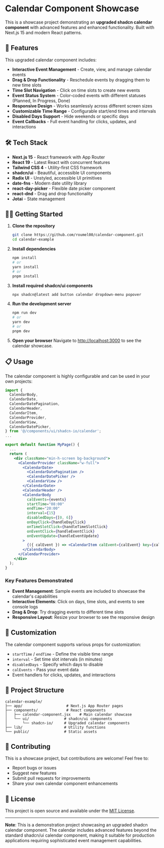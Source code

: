 # Calendar Component Showcase

This is a showcase project demonstrating an **upgraded shadcn calendar component** with advanced features and enhanced functionality. Built with Next.js 15 and modern React patterns.

## 🚀 Features

This upgraded calendar component includes:

- **Interactive Event Management** - Create, view, and manage calendar events
- **Drag & Drop Functionality** - Reschedule events by dragging them to new time slots
- **Time Slot Navigation** - Click on time slots to create new events
- **Event Status System** - Color-coded events with different statuses (Planned, In Progress, Done)
- **Responsive Design** - Works seamlessly across different screen sizes
- **Customizable Time Range** - Configurable start/end times and intervals
- **Disabled Days Support** - Hide weekends or specific days
- **Event Callbacks** - Full event handling for clicks, updates, and interactions

## 🛠️ Tech Stack

- **Next.js 15** - React framework with App Router
- **React 19** - Latest React with concurrent features
- **Tailwind CSS 4** - Utility-first CSS framework
- **shadcn/ui** - Beautiful, accessible UI components
- **Radix UI** - Unstyled, accessible UI primitives
- **date-fns** - Modern date utility library
- **react-day-picker** - Flexible date picker component
- **react-dnd** - Drag and drop functionality
- **Jotai** - State management

## 🏃‍♂️ Getting Started

1. **Clone the repository**
   ```bash
   git clone https://github.com/roumel00/calendar-component.git
   cd calendar-example
   ```

2. **Install dependencies**
   ```bash
   npm install
   # or
   yarn install
   # or
   pnpm install
   ```

3. **Install required shadcn/ui components**
   ```bash
   npx shadcn@latest add button calendar dropdown-menu popover
   ```

4. **Run the development server**
   ```bash
   npm run dev
   # or
   yarn dev
   # or
   pnpm dev
   ```

5. **Open your browser**
   Navigate to [http://localhost:3000](http://localhost:3000) to see the calendar showcase.

## 📋 Usage

The calendar component is highly configurable and can be used in your own projects:

```jsx
import {
  CalendarBody,
  CalendarDate,
  CalendarDatePagination,
  CalendarHeader,
  CalendarItem,
  CalendarProvider,
  CalendarView,
  CalendarDatePicker,
} from '@/components/ui/shadcn-io/calendar';
...

export default function MyPage() {
  ...
  return (
    <div className="min-h-screen bg-background">
      <CalendarProvider className="w-full">
        <CalendarDate>
          <CalendarDatePagination />
          <CalendarDatePicker />
          <CalendarView />
        </CalendarDate>
        <CalendarHeader />
        <CalendarBody 
          calEvents={events}
          startTime="08:00"
          endTime="20:00"
          interval={15}
          disabledDays={[0, 6]}
          onDayClick={handleDayClick}
          onTimeSlotClick={handleTimeSlotClick}
          onEventClick={handleEventClick}
          onEventUpdate={handleEventUpdate}
        >
          {({ calEvent }) => <CalendarItem calEvent={calEvent} key={calEvent.id} />}
        </CalendarBody>
      </CalendarProvider>
    </div>
  );
}
```

### Key Features Demonstrated

- **Event Management**: Sample events are included to showcase the calendar's capabilities
- **Interactive Elements**: Click on days, time slots, and events to see console logs
- **Drag & Drop**: Try dragging events to different time slots
- **Responsive Layout**: Resize your browser to see the responsive design

## 🎨 Customization

The calendar component supports various props for customization:

- `startTime` / `endTime` - Define the visible time range
- `interval` - Set time slot intervals (in minutes)
- `disabledDays` - Specify which days to disable
- `calEvents` - Pass your event data
- Event handlers for clicks, updates, and interactions

## 📁 Project Structure

```
calendar-example/
├── app/                    # Next.js App Router pages
├── components/             # React components
│   ├── calendar-component.jsx    # Main calendar showcase
│   └── ui/                # shadcn/ui components
│       └── shadcn-io/     # Upgraded calendar components
├── lib/                   # Utility functions
└── public/                # Static assets
```

## 🤝 Contributing

This is a showcase project, but contributions are welcome! Feel free to:

- Report bugs or issues
- Suggest new features
- Submit pull requests for improvements
- Share your own calendar component enhancements

## 📄 License

This project is open source and available under the [MIT License](LICENSE).

---

**Note**: This is a demonstration project showcasing an upgraded shadcn calendar component. The calendar includes advanced features beyond the standard shadcn/ui calendar component, making it suitable for production applications requiring sophisticated event management capabilities.
